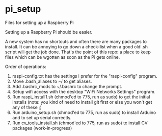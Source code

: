 # pi_setup
Files for setting up a Raspberry Pi

Setting up a Raspberry Pi should be easier.

A new system has no shortcuts and often there are many packages to install. It can be annoying to go down a check-list when a good old .sh script will get the job done. That's the point of this repo: a place to keep files which can be wgotten as soon as the Pi gets online.

Order of operations:

1. raspi-config.txt has the settings I prefer for the "raspi-config" program.
2. Move .bash_aliases to ~/ to get aliases.
3. Add .bashrc_mods to ~/.bashrc to change the prompt.
4. Setup wifi access with the desktop "WiFi Networks Settings" program.
5. Run raspi_install1.sh (chmod'ed to 775, run as sudo) to get the initial installs (note: you kind of need to install git first or else you won't get any of these ;)
6. Run arduino_setup.sh (chmod'ed to 775, run as sudo) to install Arduino and to set up serial correctly.
7. Run cv_tools_install.sh (chmod'ed to 775, run as sudo) to install CV packages (work-in-progress)




